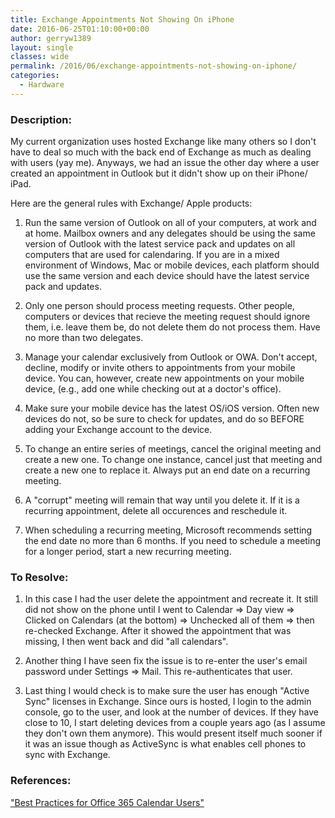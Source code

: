 ```yaml
---
title: Exchange Appointments Not Showing On iPhone
date: 2016-06-25T01:10:00+00:00
author: gerryw1389
layout: single
classes: wide
permalink: /2016/06/exchange-appointments-not-showing-on-iphone/
categories:
  - Hardware
---
```

<!--more-->

### Description:

My current organization uses hosted Exchange like many others so I don't have to deal so much with the back end of Exchange as much as dealing with users (yay me). Anyways, we had an issue the other day where a user created an appointment in Outlook but it didn't show up on their iPhone/ iPad.

Here are the general rules with Exchange/ Apple products:

1. Run the same version of Outlook on all of your computers, at work and at home.  Mailbox owners and any delegates should be using the same version of Outlook with the latest service pack and updates on all computers that are used for calendaring. If you are in a mixed environment of Windows, Mac or mobile devices, each platform should use the same version and each device should have the latest service pack and updates.

2. Only one person should process meeting requests. Other people, computers or devices that recieve the meeting request should ignore them, i.e. leave them be, do not delete them do not process them.  Have no more than two delegates.

3. Manage your calendar exclusively from Outlook or OWA. Don't accept, decline, modify or invite others to appointments from your mobile device.  You can, however, create new appointments on your mobile device, (e.g., add one while checking out at a doctor's office).

4. Make sure your mobile device has the latest OS/iOS version.  Often new devices do not, so be sure to check for updates, and do so BEFORE adding your Exchange account to the device.

5. To change an entire series of meetings, cancel the original meeting and create a new one.  To change one instance, cancel just that meeting and create a new one to replace it.  Always put an end date on a recurring meeting.

6. A "corrupt" meeting will remain that way until you delete it.  If it is a recurring appointment, delete all occurences and reschedule it.

7. When scheduling a recurring meeting, Microsoft recommends setting the end date no more than 6 months.  If you need to schedule a meeting for a longer period, start a new recurring meeting.

### To Resolve:

1. In this case I had the user delete the appointment and recreate it. It still did not show on the phone until I went to Calendar => Day view => Clicked on Calendars (at the bottom) => Unchecked all of them => then re-checked Exchange. After it showed the appointment that was missing, I then went back and did "all calendars".

2. Another thing I have seen fix the issue is to re-enter the user's email password under Settings => Mail. This re-authenticates that user.

3. Last thing I would check is to make sure the user has enough "Active Sync" licenses in Exchange. Since ours is hosted, I login to the admin console, go to the user, and look at the number of devices. If they have close to 10, I start deleting devices from a couple years ago (as I assume they don't own them anymore). This would present itself much sooner if it was an issue though as ActiveSync is what enables cell phones to sync with Exchange.

### References:

["Best Practices for Office 365 Calendar Users"](https://its.uiowa.edu/support/article/3521)